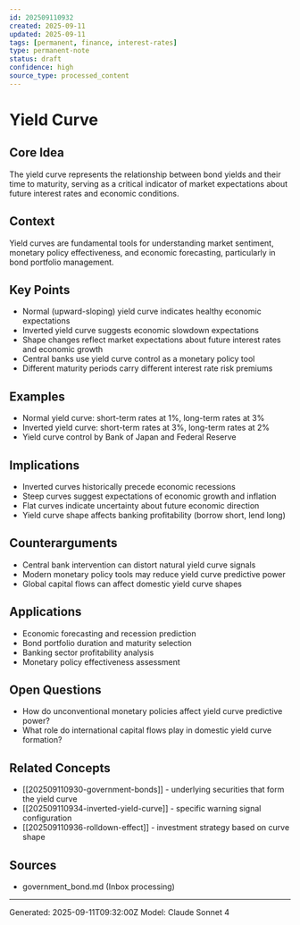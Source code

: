 ```yaml
---
id: 202509110932
created: 2025-09-11
updated: 2025-09-11
tags: [permanent, finance, interest-rates]
type: permanent-note
status: draft
confidence: high
source_type: processed_content
---
```


# Yield Curve

## Core Idea
The yield curve represents the relationship between bond yields and their time to maturity, serving as a critical indicator of market expectations about future interest rates and economic conditions.

## Context
Yield curves are fundamental tools for understanding market sentiment, monetary policy effectiveness, and economic forecasting, particularly in bond portfolio management.

## Key Points
- Normal (upward-sloping) yield curve indicates healthy economic expectations
- Inverted yield curve suggests economic slowdown expectations
- Shape changes reflect market expectations about future interest rates and economic growth
- Central banks use yield curve control as a monetary policy tool
- Different maturity periods carry different interest rate risk premiums

## Examples
- Normal yield curve: short-term rates at 1%, long-term rates at 3%
- Inverted yield curve: short-term rates at 3%, long-term rates at 2%
- Yield curve control by Bank of Japan and Federal Reserve

## Implications
- Inverted curves historically precede economic recessions
- Steep curves suggest expectations of economic growth and inflation
- Flat curves indicate uncertainty about future economic direction
- Yield curve shape affects banking profitability (borrow short, lend long)

## Counterarguments
- Central bank intervention can distort natural yield curve signals
- Modern monetary policy tools may reduce yield curve predictive power
- Global capital flows can affect domestic yield curve shapes

## Applications
- Economic forecasting and recession prediction
- Bond portfolio duration and maturity selection
- Banking sector profitability analysis
- Monetary policy effectiveness assessment

## Open Questions
- How do unconventional monetary policies affect yield curve predictive power?
- What role do international capital flows play in domestic yield curve formation?

## Related Concepts
- [[202509110930-government-bonds]] - underlying securities that form the yield curve
- [[202509110934-inverted-yield-curve]] - specific warning signal configuration
- [[202509110936-rolldown-effect]] - investment strategy based on curve shape

## Sources
- government_bond.md (Inbox processing)

---
Generated: 2025-09-11T09:32:00Z
Model: Claude Sonnet 4
